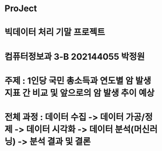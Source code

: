 # ProJect

# 빅데이터 처리 기말 프로젝트
# 컴퓨터정보과 3-B 202144055 박정원
# 주제 :  1인당 국민 총소득과 연도별 암 발생 지표 간 비교 및 앞으로의 암 발생 추이 예상

# 전체 과정 : 데이터 수집 -> 데이터 가공/정제 -> 데이터 시각화 -> 데이터 분석(머신러닝) -> 분석 결과 및 결론

